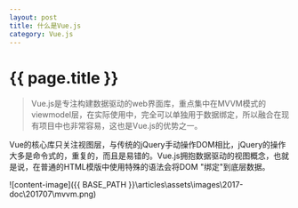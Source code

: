 ```yaml
---
layout: post
title: 什么是Vue.js
category: Vue.js
---
```


{{ page.title }}
===
> Vue.js是专注构建数据驱动的web界面库，重点集中在MVVM模式的viewmodel层，在实际使用中，完全可以单独用于数据绑定，所以融合在现有项目中也非常容易，这也是Vue.js的优势之一。

Vue的核心库只关注视图层，与传统的jQuery手动操作DOM相比，jQuery的操作大多是命令式的，重复的，而且是易错的。Vue.js拥抱数据驱动的视图概念，也就是说，在普通的HTML模版中使用特殊的语法会将DOM "绑定"到底层数据。

![content-image]({{ BASE_PATH }}\articles\assets\images\2017-doc\201707\mvvm.png)